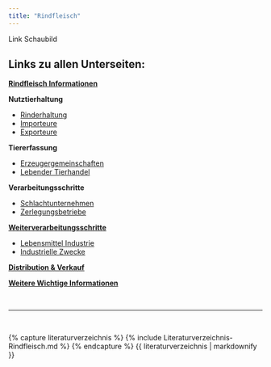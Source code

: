 ```yaml
---
title: "Rindfleisch"
---
```


Link Schaubild 

## Links zu allen Unterseiten:

[**Rindfleisch Informationen**](Rindfleisch-Information.html)

**Nutztierhaltung**

- [Rinderhaltung](Nutztierhaltung/Rinderhaltung.html)
- [Importeure](Nutztierhaltung/Importeure.html)
- [Exporteure](Nutztierhaltung/Exporteure.html)

**Tiererfassung**

- [Erzeugergemeinschaften](Tiererfassung/Erzeugergemeinschaften.html)
- [Lebender Tierhandel](Tiererfassung/Lebender-Tierhandel.html)

**Verarbeitungsschritte**

- [Schlachtunternehmen](Verarbeitungsschritte/Schlachtunternehmen.html)
- [Zerlegungsbetriebe](Verarbeitungsschritte/Zerlegungsbetriebe.html)

[**Weiterverarbeitungsschritte**](Weiterverarbeitungsschritte/Weiterverarbeitungsschritte.html)

- [Lebensmittel Industrie](Weiterverarbeitungsschritte/Lebensmittel-Industrie.html)
- [Industrielle Zwecke](Weiterverarbeitungsschritte/Industrielle-Zwecke.html)

[**Distribution & Verkauf**](Distribution-und-Verkauf/Distribution-und-Verkauf.html)

[**Weitere Wichtige Informationen**](Weitere-Wichtige-Informationen.html)


<br>

---

<br> 

{% capture literaturverzeichnis %} 
{% include Literaturverzeichnis-Rindfleisch.md %} 
{% endcapture %} 
{{ literaturverzeichnis | markdownify }}
